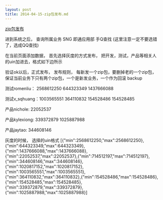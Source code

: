 ```yaml
---
layout: post
title: 2014-04-15-zip包发布.md
---
```


[zip包发布](http://admin.connect.oa.com/index.html)

进到系统之后， 查询所属业务 SNG 即通应用部 手Q查找 (这里注意一定不要选错了，选成QQ查找)

在当前页面添加数据， 首先选择灰度的方式发布， 把开发，测试，产品等相关人的uin加进去，格式如下边所示

验证ok以后，正式发布， 发布规则， 每新发一个zip包，要删掉老的一个zip包， 保证当前业务下只有两个zip包，一个是新发业务，一个作为回滚 backup

测试romenliu： 2568612250  644323349  1437666088

测试v_sqhuang：1003565551 364110832  154528486 154528485

产品nichole: 22052537

产品kylexiong: 339372879   1025887988

产品jaytao: 344608146

灰度的时候， 选择的uin格式
[{"min":2568612250,"max":2568612250},{"min":644323349,"max":644323349},{"min":1437666088,"max":1437666088},{"min":22052537,"max":22052537},{"min":714512197,"max":714512197},{"min":344608146,"max":344608146},{"min":1020817152,"max":1020817152},{"min":1003565551,"max":1003565551},{"min":364110832,"max":364110832},{"min":154528486,"max":154528486},{"min":154528485,"max":154528485},{"min":339372879,"max":339372879},{"min":1025887988,"max":1025887988}]

